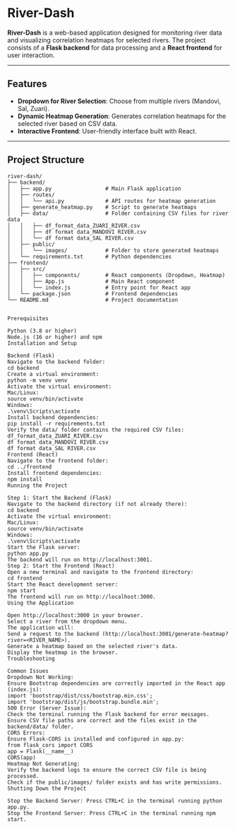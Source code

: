 # River-Dash

**River-Dash** is a web-based application designed for monitoring river data and visualizing correlation heatmaps for selected rivers. The project consists of a **Flask backend** for data processing and a **React frontend** for user interaction.

---

## Features

- **Dropdown for River Selection**: Choose from multiple rivers (Mandovi, Sal, Zuari).
- **Dynamic Heatmap Generation**: Generates correlation heatmaps for the selected river based on CSV data.
- **Interactive Frontend**: User-friendly interface built with React.

---

## Project Structure

```plaintext
river-dash/
├── backend/
│   ├── app.py                 # Main Flask application
│   ├── routes/
│   │   └── api.py             # API routes for heatmap generation
│   ├── generate_heatmap.py    # Script to generate heatmaps
│   ├── data/                  # Folder containing CSV files for river data
│   │   ├── df_format_data_ZUARI_RIVER.csv
│   │   ├── df format data_MANDOVI RIVER.csv
│   │   └── df format data_SAL RIVER.csv
│   ├── public/
│   │   └── images/            # Folder to store generated heatmaps
│   └── requirements.txt       # Python dependencies
├── frontend/
│   ├── src/
│   │   ├── components/        # React components (Dropdown, Heatmap)
│   │   ├── App.js             # Main React component
│   │   └── index.js           # Entry point for React app
│   └── package.json           # Frontend dependencies
└── README.md                  # Project documentation


Prerequisites

Python (3.8 or higher)
Node.js (16 or higher) and npm
Installation and Setup

Backend (Flask)
Navigate to the backend folder:
cd backend
Create a virtual environment:
python -m venv venv
Activate the virtual environment:
Mac/Linux:
source venv/bin/activate
Windows:
.\venv\Scripts\activate
Install backend dependencies:
pip install -r requirements.txt
Verify the data/ folder contains the required CSV files:
df_format_data_ZUARI_RIVER.csv
df format data_MANDOVI RIVER.csv
df format data_SAL RIVER.csv
Frontend (React)
Navigate to the frontend folder:
cd ../frontend
Install frontend dependencies:
npm install
Running the Project

Step 1: Start the Backend (Flask)
Navigate to the backend directory (if not already there):
cd backend
Activate the virtual environment:
Mac/Linux:
source venv/bin/activate
Windows:
.\venv\Scripts\activate
Start the Flask server:
python app.py
The backend will run on http://localhost:3001.
Step 2: Start the Frontend (React)
Open a new terminal and navigate to the frontend directory:
cd frontend
Start the React development server:
npm start
The frontend will run on http://localhost:3000.
Using the Application

Open http://localhost:3000 in your browser.
Select a river from the dropdown menu.
The application will:
Send a request to the backend (http://localhost:3001/generate-heatmap?river=<RIVER_NAME>).
Generate a heatmap based on the selected river's data.
Display the heatmap in the browser.
Troubleshooting

Common Issues
Dropdown Not Working:
Ensure Bootstrap dependencies are correctly imported in the React app (index.js):
import 'bootstrap/dist/css/bootstrap.min.css';
import 'bootstrap/dist/js/bootstrap.bundle.min';
500 Error (Server Issue):
Check the terminal running the Flask backend for error messages.
Ensure CSV file paths are correct and the files exist in the backend/data/ folder.
CORS Errors:
Ensure Flask-CORS is installed and configured in app.py:
from flask_cors import CORS
app = Flask(__name__)
CORS(app)
Heatmap Not Generating:
Verify the backend logs to ensure the correct CSV file is being processed.
Check if the public/images/ folder exists and has write permissions.
Shutting Down the Project

Stop the Backend Server: Press CTRL+C in the terminal running python app.py.
Stop the Frontend Server: Press CTRL+C in the terminal running npm start.
